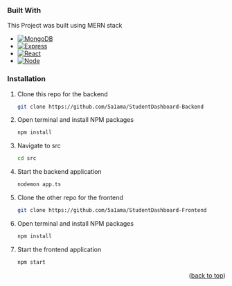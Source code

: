 [Express.js]: https://img.shields.io/badge/Express.js-404D59?style=for-the-badge&logo=express&logoColor=white
[Express-url]: https://expressjs.com/
[Node-url]: https://nodejs.org/
[Node.js]: https://img.shields.io/badge/node.js-8-brightgreen.svg
[React-url]: https://reactjs.org/
[React.js]: https://img.shields.io/badge/React-20232A?style=for-the-badge&logo=react&logoColor=61DAFB
[MongoDB-url]: https://www.mongodb.com/
[MongoDB]: https://img.shields.io/badge/MongoDB-47A248?style=for-the-badge&logo=mongodb&logoColor=white
[MongoDB-url]: https://www.mongodb.com/

### Built With

This Project was built using MERN stack

* [![MongoDB][MongoDB]][MongoDB-url]
* [![Express][Express.js]][Express-url]
* [![React][React.js]][React-url]
* [![Node][Node.js]][Node-url]

### Installation

1. Clone this repo for the backend
   ```sh
   git clone https://github.com/5a1ama/StudentDashboard-Backend
   ```
2. Open terminal and install NPM packages
   ```sh
   npm install 
   ```
3. Navigate to src
   ```sh
   cd src
   ```
4. Start the backend application 
   ```sh
   nodemon app.ts
   ```
5. Clone the other repo for the frontend
   ```sh
   git clone https://github.com/5a1ama/StudentDashboard-Frontend
   ```
6. Open terminal and install NPM packages
   ```sh
   npm install 
   ```
7. Start the frontend application
   ```sh
   npm start 
   ```
<p align="right">(<a href="#readme-top">back to top</a>)</p>

